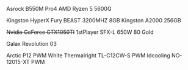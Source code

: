 

Asrock B550M Pro4
AMD Ryzen 5 5600G

Kingston HyperX Fury BEAST 3200MHZ 8GB
Kingston A2000 256GB

~~Nvidia GeForce GTX1050TI~~
1stPlayer SFX-L 650W 80 Gold

Galax Revolution 03

Arctic P12 PWM White
Thermalright TL-C12CW-S PWM
Idcooling NO-12015-XT PWM